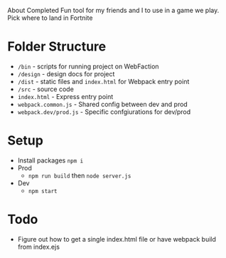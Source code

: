 About
Completed Fun tool for my friends and I to use in a game we play. Pick where to land in Fortnite

# Folder Structure

- `/bin` - scripts for running project on WebFaction
- `/design` - design docs for project
- `/dist` - static files and `index.html` for Webpack entry point
- `/src` - source code
- `index.html` - Express entry point
- `webpack.common.js` - Shared config between dev and prod
- `webpack.dev/prod.js` - Specific confgiurations for dev/prod

# Setup
- Install packages `npm i`
- Prod
    - `npm run build` then `node server.js`
- Dev
    - `npm start`

# Todo
- Figure out how to get a single index.html file or have webpack build from index.ejs